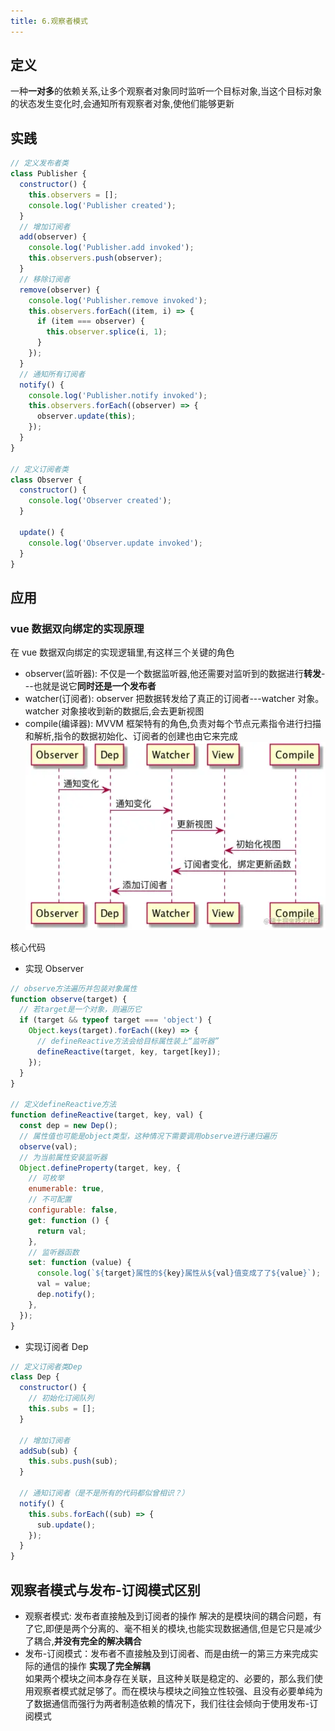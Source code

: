 ```yaml
---
title: 6.观察者模式
---
```


## 定义

一种**一对多**的依赖关系,让多个观察者对象同时监听一个目标对象,当这个目标对象的状态发生变化时,会通知所有观察者对象,使他们能够更新

## 实践

```js
// 定义发布者类
class Publisher {
  constructor() {
    this.observers = [];
    console.log('Publisher created');
  }
  // 增加订阅者
  add(observer) {
    console.log('Publisher.add invoked');
    this.observers.push(observer);
  }
  // 移除订阅者
  remove(observer) {
    console.log('Publisher.remove invoked');
    this.observers.forEach((item, i) => {
      if (item === observer) {
        this.observer.splice(i, 1);
      }
    });
  }
  // 通知所有订阅者
  notify() {
    console.log('Publisher.notify invoked');
    this.observers.forEach((observer) => {
      observer.update(this);
    });
  }
}

// 定义订阅者类
class Observer {
  constructor() {
    console.log('Observer created');
  }

  update() {
    console.log('Observer.update invoked');
  }
}
```

## 应用

### vue 数据双向绑定的实现原理

在 vue 数据双向绑定的实现逻辑里,有这样三个关键的角色

- observer(监听器): 不仅是一个数据监听器,他还需要对监听到的数据进行**转发**---也就是说它**同时还是一个发布者**
- watcher(订阅者): observer 把数据转发给了真正的订阅者---watcher 对象。watcher 对象接收到新的数据后,会去更新视图
- compile(编译器): MVVM 框架特有的角色,负责对每个节点元素指令进行扫描和解析,指令的数据初始化、订阅者的创建也由它来完成
  ![](/docs/images/JavaScript/observer.jpg)

核心代码

- 实现 Observer

```js
// observe方法遍历并包装对象属性
function observe(target) {
  // 若target是一个对象，则遍历它
  if (target && typeof target === 'object') {
    Object.keys(target).forEach((key) => {
      // defineReactive方法会给目标属性装上“监听器”
      defineReactive(target, key, target[key]);
    });
  }
}

// 定义defineReactive方法
function defineReactive(target, key, val) {
  const dep = new Dep();
  // 属性值也可能是object类型，这种情况下需要调用observe进行递归遍历
  observe(val);
  // 为当前属性安装监听器
  Object.defineProperty(target, key, {
    // 可枚举
    enumerable: true,
    // 不可配置
    configurable: false,
    get: function () {
      return val;
    },
    // 监听器函数
    set: function (value) {
      console.log(`${target}属性的${key}属性从${val}值变成了了${value}`);
      val = value;
      dep.notify();
    },
  });
}
```

- 实现订阅者 Dep

```js
// 定义订阅者类Dep
class Dep {
  constructor() {
    // 初始化订阅队列
    this.subs = [];
  }

  // 增加订阅者
  addSub(sub) {
    this.subs.push(sub);
  }

  // 通知订阅者（是不是所有的代码都似曾相识？）
  notify() {
    this.subs.forEach((sub) => {
      sub.update();
    });
  }
}
```

## 观察者模式与发布-订阅模式区别

- 观察者模式: 发布者直接触及到订阅者的操作
  解决的是模块间的耦合问题，有了它,即便是两个分离的、毫不相关的模块,也能实现数据通信,但是它只是减少了耦合,**并没有完全的解决耦合**
- 发布-订阅模式：发布者不直接触及到订阅者、而是由统一的第三方来完成实际的通信的操作
  **实现了完全解耦**\
  如果两个模块之间本身存在关联，且这种关联是稳定的、必要的，那么我们使用观察者模式就足够了。而在模块与模块之间独立性较强、且没有必要单纯为了数据通信而强行为两者制造依赖的情况下，我们往往会倾向于使用发布-订阅模式
